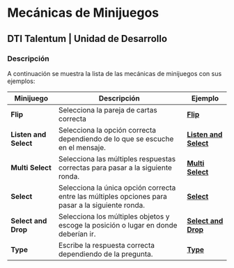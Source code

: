 # Mecánicas de Minijuegos
## DTI Talentum | Unidad de Desarrollo
### Descripción
A continuación se muestra la lista de las mecánicas de minijuegos con sus ejemplos:

| **Minijuego**              | Descripción                                                          | Ejemplo                                                                                             |
| -------------------------- | -------------------------------------------------------------------- | -------------------------------------------------------------------------------------------------- |
| **Flip** | Selecciona la pareja de cartas correcta  | **[Flip](https://talentumlab.github.io/DTI-Unity-Docs/Mecanicas/Flip%20W/)** |
| **Listen and Select**       | Selecciona la opción correcta dependiendo de lo que se escuche en el mensaje.   | **[Listen and Select](https://talentumlab.github.io/DTI-Unity-Docs/Mecanicas/Listen_And_Select%20W/)** |
| **Multi Select**      | Selecciona las múltiples respuestas correctas para pasar a la siguiente ronda.   | **[Multi Select](https://talentumlab.github.io/DTI-Unity-Docs/Mecanicas/Multi_Select%20W/)** |
| **Select**           | Selecciona la única opción correcta entre las múltiples opciones para pasar a la siguiente ronda. | **[Select](https://talentumlab.github.io/DTI-Unity-Docs/Mecanicas/Select%20W/)** |
| **Select and Drop**     | Selecciona los múltiples objetos y escoge la posición o lugar en donde deberían ir.   | **[Select and Drop](https://talentumlab.github.io/DTI-Unity-Docs/Mecanicas/Select_Drop%20W/)** |
| **Type** | Escribe la respuesta correcta dependiendo de la pregunta. | **[Type](https://talentumlab.github.io/DTI-Unity-Docs/Mecanicas/Type%20W/)** |
